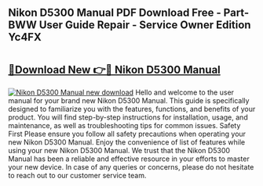 ## Nikon D5300 Manual PDF Download Free - Part-BWW User Guide Repair - Service Owner Edition Yc4FX

# <h2><a href="http://cf15616.oget.top/?id=Nikon+D5300+Manual">🔗Download New 👉🔴 Nikon D5300 Manual</a></h2>

[![Nikon D5300 Manual new download](https://i.imgur.com/5g1atiW.png)](http://cf15616.oget.top/?id=Nikon+D5300+Manual)
Hello and welcome to the user manual for your brand new Nikon D5300 Manual. This guide is specifically designed to familiarize you with the features, functions, and benefits of your product. You will find step-by-step instructions for installation, usage, and maintenance, as well as troubleshooting tips for common issues. Safety First Please ensure you follow all safety precautions when operating your new Nikon D5300 Manual. Enjoy the convenience of list of features while using your new Nikon D5300 Manual. We trust that the Nikon D5300 Manual has been a reliable and effective resource in your efforts to master your new device. In case of any queries or concerns, please do not hesitate to reach out to our customer service team.
